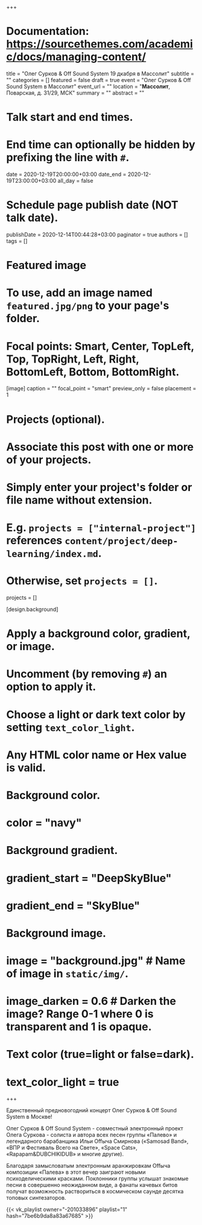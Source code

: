 +++
# Documentation: https://sourcethemes.com/academic/docs/managing-content/

title = "Олег Сурков & Off Sound System 19 дкабря в Массолит"
subtitle = ""
categories = []
featured = false
draft = true
event = "Олег Сурков & Off Sound System в Массолит"
event_url = ""
location = "**Массолит**, Поварская, д. 31/29, МСК"
summary = ""
abstract = ""

# Talk start and end times.
#   End time can optionally be hidden by prefixing the line with `#`.
date = 2020-12-19T20:00:00+03:00
date_end = 2020-12-19T23:00:00+03:00
all_day = false

# Schedule page publish date (NOT talk date).
publishDate = 2020-12-14T00:44:28+03:00
paginator = true
authors = []
tags = []

# Featured image
# To use, add an image named `featured.jpg/png` to your page's folder.
# Focal points: Smart, Center, TopLeft, Top, TopRight, Left, Right, BottomLeft, Bottom, BottomRight.
[image]
  caption = ""
  focal_point = "smart"
  preview_only = false
  placement = 1
# Projects (optional).
#   Associate this post with one or more of your projects.
#   Simply enter your project's folder or file name without extension.
#   E.g. `projects = ["internal-project"]` references `content/project/deep-learning/index.md`.
#   Otherwise, set `projects = []`.
projects = []

[design.background]
  # Apply a background color, gradient, or image.
  #   Uncomment (by removing `#`) an option to apply it.
  #   Choose a light or dark text color by setting `text_color_light`.
  #   Any HTML color name or Hex value is valid.
  
  # Background color.
  # color = "navy"
  
  # Background gradient.
  # gradient_start = "DeepSkyBlue"
  # gradient_end = "SkyBlue"
  
  # Background image.
  # image = "background.jpg"  # Name of image in `static/img/`.
  # image_darken = 0.6  # Darken the image? Range 0-1 where 0 is transparent and 1 is opaque.

  # Text color (true=light or false=dark).
  # text_color_light = true  
+++

Единственный предновогодний концерт Oлег Сурков & Off Sound System в Москве!

Oлег Сурков & Off Sound System - совместный электронный проект Олега Суркова - солиста и автора всех песен группы «Палево» и легендарного барабанщика Ильи Оffыча Смирнова («Samosad Band», «ВПР и Фестиваль Всего на Свете», «Space Cats», «Rapapam&DUBCHIKIDUB» и многие другие).

Благодаря замысловатым электронным аранжировкам Оffыча композиции «Палева» в этот вечер заиграют новыми психоделическими красками. Поклонники группы услышат знакомые песни в совершенно неожиданном виде, а фанаты качевых битов получат возможность раствориться в космическом саунде десятка топовых синтезаторов.

{{< vk_playlist owner="-201033896" playlist="1" hash="7be6b9da8a83a67685" >}}
